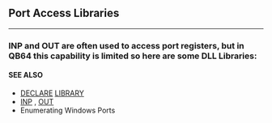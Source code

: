 ## Port Access Libraries
---

### INP and OUT are often used to access port registers, but in QB64 this capability is limited so here are some DLL Libraries:

#### SEE ALSO
* [DECLARE](./DECLARE.md) [LIBRARY](./LIBRARY.md)
* [INP](./INP.md) , [OUT](./OUT.md)
* Enumerating Windows Ports
